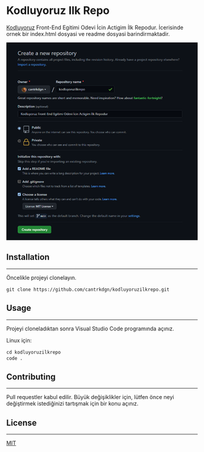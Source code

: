 # Kodluyoruz Ilk Repo
[Kodluyoruz](https://www.kodluyoruz.org/) Front-End Egitimi Odevi İcin Actigim İlk Repodur. İcerisinde ornek bir index.html dosyasi ve readme dosyasi barindirmaktadir.

![Ilk repo Gorsel](Images/ilkrepo.PNG)

## Installation
---

Öncelikle projeyi clonelayın.
```
git clone https://github.com/cantrkdgn/kodluyoruzilkrepo.git
```
## Usage
---
Projeyi cloneladıktan sonra Visual Studio Code programında açınız.

Linux için:
```
cd kodluyoruzilkrepo
code .
```
## Contributing
---
Pull requestler kabul edilir. Büyük değişiklikler için, lütfen önce neyi değiştirmek istediğinizi tartışmak için bir konu açınız.

## License
---
[MIT](https://choosealicense.com/licenses/mit/)
